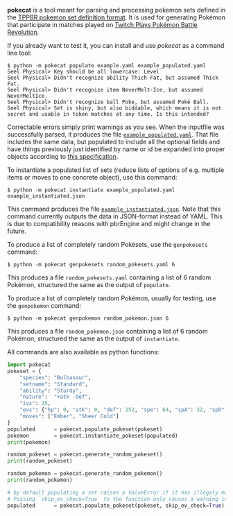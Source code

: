 
**pokecat** is a tool meant for parsing and processing pokemon sets defined in the [TPPBR pokemon set definition format](pokesetspec.md). It is used for generating Pokémon that participate in matches played on [Twitch Plays Pokémon Battle Revolution](https://www.twitch.tv/twitchplayspokemon).

If you already want to test it, you can install and use *pokecat* as a command line tool:

```
$ python -m pokecat populate example.yaml example_populated.yaml
Seel Physical> Key should be all lowercase: Level
Seel Physical> Didn't recognize ability Thich Fat, but assumed Thick Fat.
Seel Physical> Didn't recognize item NeverMelt-Ice, but assumed NeverMeltIce.
Seel Physical> Didn't recognize ball Poke, but assumed Poké Ball.
Seel Physical> Set is shiny, but also biddable, which means it is not secret and usable in token matches at any time. Is this intended?
```

Correctable errors simply print warnings as you see. When the inputfile was successfully parsed, it produces the file [`example_populated.yaml`](example_populated.yaml). That file includes the same data, but populated to include all the optional fields and have things previously just identified by name or id be expanded into proper objects according to [this specification](unified_objects.md).

To instantiate a populated list of sets (reduce lists of options of e.g. multiple items or moves to one concrete object), use this command:

```
$ python -m pokecat instantiate example_populated.yaml example_instantiated.json
```

This command produces the file [`example_instantiated.json`](example_instantiated.json). Note that this command currently outputs the data in JSON-format instead of YAML. This is due to compatibility reasons with pbrEngine and might change in the future. 

To produce a list of completely random Pokésets, use the `genpokesets` command:

```
$ python -m pokecat genpokesets random_pokesets.yaml 6
```

This produces a file `random_pokesets.yaml` containing a list of 6 random Pokémon, structured the same as the output of `populate`.

To produce a list of completely random Pokémon, usually for testing, use the `genpokemon` command:

```
$ python -m pokecat genpokemon random_pokemon.json 6
```

This produces a file `random_pokemon.json` containing a list of 6 random Pokémon, structured the same as the output of `instantiate`.

All commands are also available as python functions:

```python
import pokecat
pokeset = {
    "species": "Bulbasaur",
    "setname": "Standard",
    "ability": "Sturdy",
    "nature":  "+atk -def",
    "ivs": 15,
    "evs": {"hp": 0, "atk": 0, "def": 252, "spe": 64, "spA": 32, "spD": 32},
    "moves": ["Ember", "Sheer Cold"]
}
populated      = pokecat.populate_pokeset(pokeset)
pokemon        = pokecat.instantiate_pokeset(populated)
print(pokemon)

random_pokeset = pokecat.generate_random_pokeset()
print(random_pokeset)

random_pokemon = pokecat.generate_random_pokemon()
print(random_pokemon)

# by default populating a set raises a ValueError if it has illegaly many EP.
# Passing `skip_ev_check=True` to the function only causes a warning instead.
populated      = pokecat.populate_pokeset(pokeset, skip_ev_check=True)
```
